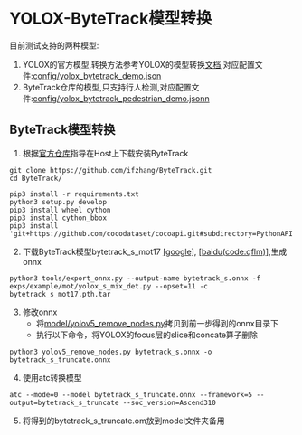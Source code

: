 # YOLOX-ByteTrack模型转换

目前测试支持的两种模型:
1. YOLOX的官方模型,转换方法参考YOLOX的模型转换[文档](yolox_model_cvt.md),对应配置文件:[config/yolox_bytetrack_demo.json](config/yolox_bytetrack_demo.json)
2. ByteTrack仓库的模型,只支持行人检测,对应配置文件:[config/yolox_bytetrack_pedestrian_demo.jsonn](config/yolox_bytetrack_pedestrian_demo.json)

## ByteTrack模型转换

1. 根据[官方仓库](https://github.com/ifzhang/ByteTrack.git)指导在Host上下载安装ByteTrack
```
git clone https://github.com/ifzhang/ByteTrack.git
cd ByteTrack/

pip3 install -r requirements.txt
python3 setup.py develop
pip3 install wheel cython
pip3 install cython_bbox
pip3 install 'git+https://github.com/cocodataset/cocoapi.git#subdirectory=PythonAPI'
```
2. 下载ByteTrack模型bytetrack_s_mot17 [[google]](https://drive.google.com/file/d/1uSmhXzyV1Zvb4TJJCzpsZOIcw7CCJLxj/view?usp=sharing), [[baidu(code:qflm)]](https://pan.baidu.com/s/1PiP1kQfgxAIrnGUbFP6Wfg),生成onnx
```
python3 tools/export_onnx.py --output-name bytetrack_s.onnx -f exps/example/mot/yolox_s_mix_det.py --opset=11 -c bytetrack_s_mot17.pth.tar
```
3. 修改onnx
   * 将[model/yolov5_remove_nodes.py](model/yolov5_remove_nodes.py)拷贝到前一步得到的onnx目录下
   * 执行以下命令，将YOLOX的focus层的slice和concate算子删除
```
python3 yolov5_remove_nodes.py bytetrack_s.onnx -o bytetrack_s_truncate.onnx
```
4. 使用atc转换模型
```
atc --mode=0 --model bytetrack_s_truncate.onnx --framework=5 --output=bytetrack_s_truncate --soc_version=Ascend310
```
5. 将得到的bytetrack_s_truncate.om放到model文件夹备用